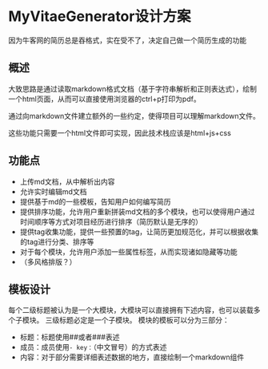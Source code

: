 # MyVitaeGenerator设计方案
因为牛客网的简历总是吞格式，实在受不了，决定自己做一个简历生成的功能
## 概述
大致思路是通过读取markdown格式文档（基于字符串解析和正则表达式），绘制一个html页面，从而可以直接使用浏览器的ctrl+p打印为pdf。

通过向markdown文件建立额外的一些约定，使得项目可以理解markdown文件。

这些功能只需要一个html文件即可实现，因此技术栈应该是html+js+css
## 功能点
- 上传md文档，从中解析出内容
- 允许实时编辑md文档
- 提供基于md的一些模板，告知用户如何编写简历
- 提供排序功能，允许用户重新拼装md文档的多个模块，也可以使得用户通过时间顺序等方式对项目经历进行排序（简历默认是无序的）
- 提供tag收集功能，提供一些预置的tag，让简历更加规范化，并可以根据收集的tag进行分类、排序等
- 对于每个模块，允许用户添加一些属性标签，从而实现诸如隐藏等功能
- （多风格排版？）
## 模板设计
每个二级标题被认为是一个大模块，大模块可以直接拥有下述内容，也可以装载多个子模块。
三级标题必定是一个子模块。
模块的模板可以分为三部分：
- 标题：标题使用##或者###表述
- 成员：成员使用`- key：`（中文冒号）的方式表述
- 内容：对于部分需要详细表述数据的地方，直接绘制一个markdown组件

